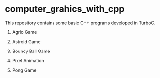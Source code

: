 # computer_grahics_with_cpp
This repository contains some basic C++ programs developed in TurboC.

1. Agrio Game


2. Astroid Game


3. Bouncy Ball Game


4. Pixel Animation


5. Pong Game